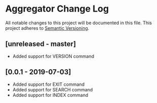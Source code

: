 # Aggregator Change Log
All notable changes to this project will be documented in this file.
This project adheres to [Semantic Versioning](http://semver.org/).

## [unreleased - master]
- Added support for VERSION command

## [0.0.1 - 2019-07-03]
- Added support for EXIT command
- Added support for SEARCH command
- Added support for INDEX command
